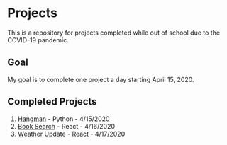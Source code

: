 # Projects

This is a repository for projects completed while out of school due to the COVID-19 pandemic.

## Goal

My goal is to complete one project a day starting April 15, 2020.

## Completed Projects

1. [Hangman](hangman-py) - Python - 4/15/2020
1. [Book Search](booksearch-js/client) - React - 4/16/2020
1. [Weather Update](weather-js) - React - 4/17/2020
